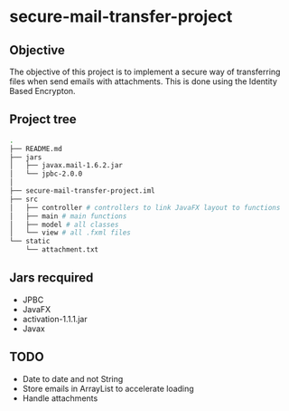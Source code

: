 # secure-mail-transfer-project

## Objective 
The objective of this project is to implement a secure way of transferring files when send emails with attachments.
This is done using the Identity Based Encrypton.

## Project tree
```bash
.
├── README.md
├── jars 
│   ├── javax.mail-1.6.2.jar
│   └── jpbc-2.0.0
│  
├── secure-mail-transfer-project.iml
├── src
│   ├── controller # controllers to link JavaFX layout to functions
│   ├── main # main functions
│   ├── model # all classes
│   └── view # all .fxml files
└── static
    └── attachment.txt
```

## Jars recquired
- JPBC
- JavaFX
- activation-1.1.1.jar
- Javax
    
## TODO
- Date to date and not String
- Store emails in ArrayList to accelerate loading
- Handle attachments

